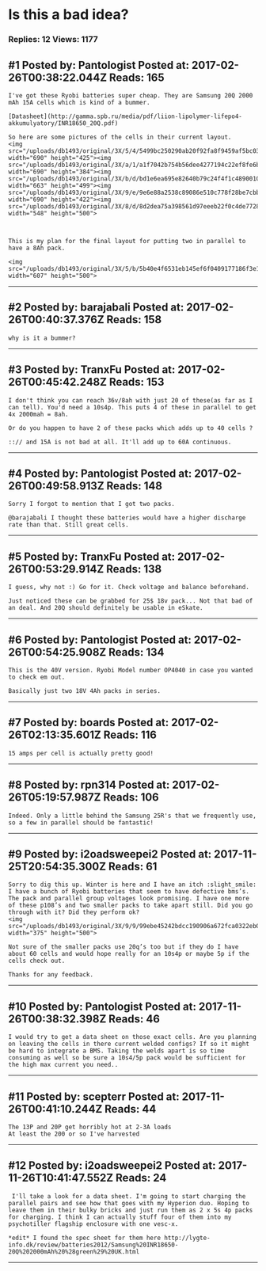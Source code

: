 # Is this a bad idea?

### Replies: 12 Views: 1177

## \#1 Posted by: Pantologist Posted at: 2017-02-26T00:38:22.044Z Reads: 165

```
I've got these Ryobi batteries super cheap. They are Samsung 20Q 2000 mAh 15A cells which is kind of a bummer. 

[Datasheet](http://gamma.spb.ru/media/pdf/liion-lipolymer-lifepo4-akkumulyatory/INR18650_20Q.pdf) 

So here are some pictures of the cells in their current layout. 
<img src="/uploads/db1493/original/3X/5/4/5499bc250290ab20f92fa8f9459af5bc031b6c36.jpg" width="690" height="425"><img src="/uploads/db1493/original/3X/a/1/a1f7042b754b56dee4277194c22ef8fe6b9310c1.jpg" width="690" height="384"><img src="/uploads/db1493/original/3X/b/d/bd1e6ea695e82640b79c24f4f1c4890010fac161.jpg" width="663" height="499"><img src="/uploads/db1493/original/3X/9/e/9e6e88a2538c89086e510c778f28be7cbb13ee88.jpg" width="690" height="422"><img src="/uploads/db1493/original/3X/8/d/8d2dea75a398561d97eeeb22f0c4de7728a598e2.jpg" width="548" height="500">



This is my plan for the final layout for putting two in parallel to have a 8Ah pack. 

<img src="/uploads/db1493/original/3X/5/b/5b40e4f6531eb145ef6f0409177186f3e142cacf.png" width="607" height="500">
```

---
## \#2 Posted by: barajabali Posted at: 2017-02-26T00:40:37.376Z Reads: 158

```
why is it a bummer?
```

---
## \#3 Posted by: TranxFu Posted at: 2017-02-26T00:45:42.248Z Reads: 153

```
I don't think you can reach 36v/8ah with just 20 of these(as far as I can tell). You'd need a 10s4p. This puts 4 of these in parallel to get 4x 2000mah = 8ah.

Or do you happen to have 2 of these packs which adds up to 40 cells ?

::// and 15A is not bad at all. It'll add up to 60A continuous.
```

---
## \#4 Posted by: Pantologist Posted at: 2017-02-26T00:49:58.913Z Reads: 148

```
Sorry I forgot to mention that I got two packs. 

@barajabali I thought these batteries would have a higher discharge rate than that. Still great cells.
```

---
## \#5 Posted by: TranxFu Posted at: 2017-02-26T00:53:29.914Z Reads: 138

```
I guess, why not :) Go for it. Check voltage and balance beforehand. 

Just noticed these can be grabbed for 25$ 18v pack... Not that bad of an deal. And 20Q should definitely be usable in eSkate.
```

---
## \#6 Posted by: Pantologist Posted at: 2017-02-26T00:54:25.908Z Reads: 134

```
This is the 40V version. Ryobi Model number OP4040 in case you wanted to check em out.

Basically just two 18V 4Ah packs in series.
```

---
## \#7 Posted by: boards Posted at: 2017-02-26T02:13:35.601Z Reads: 116

```
15 amps per cell is actually pretty good!
```

---
## \#8 Posted by: rpn314 Posted at: 2017-02-26T05:19:57.987Z Reads: 106

```
Indeed. Only a little behind the Samsung 25R's that we frequently use, so a few in parallel should be fantastic!
```

---
## \#9 Posted by: i2oadsweepei2 Posted at: 2017-11-25T20:54:35.300Z Reads: 61

```
Sorry to dig this up. Winter is here and I have an itch :slight_smile: I have a bunch of Ryobi batteries that seem to have defective bms’s. The pack and parallel group voltages look promising. I have one more of these p108’s and two smaller packs to take apart still. Did you go through with it? Did they perform ok?
<img src="/uploads/db1493/original/3X/9/9/99ebe45242bdcc190906a672fca0322eb07fef6e.jpg" width="375" height="500">

Not sure of the smaller packs use 20q’s too but if they do I have about 60 cells and would hope really for an 10s4p or maybe 5p if the cells check out.

Thanks for any feedback.
```

---
## \#10 Posted by: Pantologist Posted at: 2017-11-26T00:38:32.398Z Reads: 46

```
I would try to get a data sheet on those exact cells. Are you planning on leaving the cells in there current welded configs? If so it might be hard to integrate a BMS. Taking the welds apart is so time consuming as well so be sure a 10s4/5p pack would be sufficient for the high max current you need..
```

---
## \#11 Posted by: scepterr Posted at: 2017-11-26T00:41:10.244Z Reads: 44

```
The 13P and 20P get horribly hot at 2-3A loads
At least the 200 or so I've harvested
```

---
## \#12 Posted by: i2oadsweepei2 Posted at: 2017-11-26T10:41:47.552Z Reads: 24

```
 I'll take a look for a data sheet. I'm going to start charging the parallel pairs and see how that goes with my Hyperion duo. Hoping to leave them in their bulky bricks and just run them as 2 x 5s 4p packs for charging. I think I can actually stuff four of them into my psychotiller flagship enclosure with one vesc-x. 

*edit* I found the spec sheet for them here http://lygte-info.dk/review/batteries2012/Samsung%20INR18650-20Q%202000mAh%20%28green%29%20UK.html
```

---
